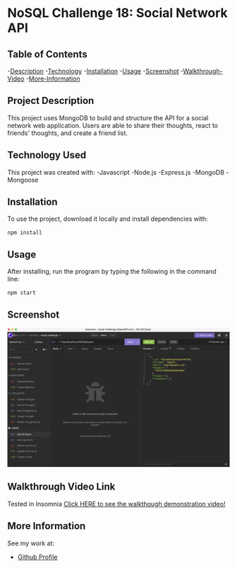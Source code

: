 # NoSQL Challenge 18: Social Network API

## Table of Contents
-[Description](#project-description)
-[Technology](#technology-used)
-[Installation](#installation)
-[Usage](#usage)
-[Screenshot](#screenshot)
-[Walkthrough-Video](#walkthrough-video-link)
-[More-Information](#more-information)

## Project Description
This project uses MongoDB to build and structure the API for a social network web application. Users are able to share their thoughts, react to friends' thoughts, and create a friend list. 

## Technology Used
This project was created with:
-Javascript
-Node.js
-Express.js
-MongoDB
-Mongoose

## Installation
To use the project, download it locally and install dependencies with:

```
npm install
```

## Usage
After installing, run the program by typing the following in the command line:

```
npm start
```
## Screenshot
![Screenshot](/screenshot.png)

## Walkthrough Video Link
Tested in Insomnia
[Click HERE to see the walkthough demonstration video!](https://drive.google.com/file/d/1s76-MqsOxMtpIoQn_XkaToxtVyr-bvT7/view)

## More Information
See my work at: 
- [Github Profile](https://github.com/bethanyshoun)